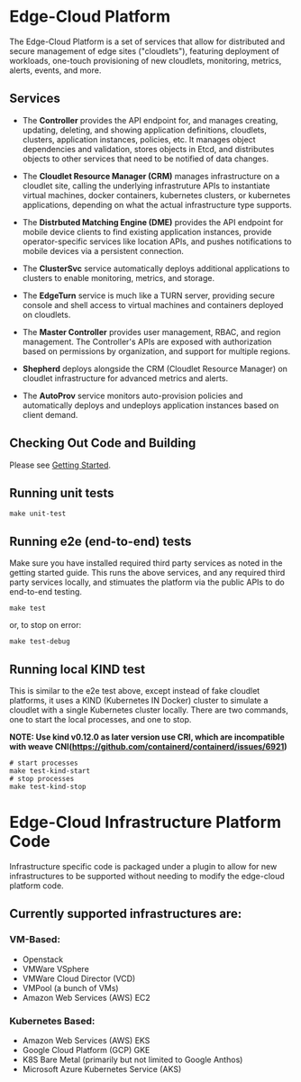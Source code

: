 # Edge-Cloud Platform

The Edge-Cloud Platform is a set of services that allow for distributed and secure management of edge sites ("cloudlets"), featuring deployment of workloads, one-touch provisioning of new cloudlets, monitoring, metrics, alerts, events, and more.

## Services

- The **Controller** provides the API endpoint for, and manages creating, updating, deleting, and showing application definitions, cloudlets, clusters, application instances, policies, etc. It manages object dependencies and validation, stores objects in Etcd, and distributes objects to other services that need to be notified of data changes.

- The **Cloudlet Resource Manager (CRM)** manages infrastructure on a cloudlet site, calling the underlying infrastruture APIs to instantiate virtual machines, docker containers, kubernetes clusters, or kubernetes applications, depending on what the actual infrastructure type supports.

- The **Distrbuted Matching Engine (DME)** provides the API endpoint for mobile device clients to find existing application instances, provide operator-specific services like location APIs, and pushes notifications to mobile devices via a persistent connection.

- The **ClusterSvc** service automatically deploys additional applications to clusters to enable monitoring, metrics, and storage.

- The **EdgeTurn** service is much like a TURN server, providing secure console and shell access to virtual machines and containers deployed on cloudlets.

- The **Master Controller** provides user management, RBAC, and region management. The Controller's APIs are exposed with authorization based on permissions by organization, and support for multiple regions.

- **Shepherd** deploys alongside the CRM (Cloudlet Resource Manager) on cloudlet infrastructure for advanced metrics and alerts.

- The **AutoProv** service monitors auto-provision policies and automatically deploys and undeploys application instances based on client demand.

## Checking Out Code and Building

Please see [Getting Started](https://mobiledgex.atlassian.net/wiki/spaces/SWDEV/pages/22478869/Getting+Started).

## Running unit tests

``` shell
make unit-test
```

## Running e2e (end-to-end) tests

Make sure you have installed required third party services as noted in the getting started guide. This runs the above services, and any required third party services locally, and stimuates the platform via the public APIs to do end-to-end testing.

``` shell
make test
```
or, to stop on error:

``` shell
make test-debug
```

## Running local KIND test

This is similar to the e2e test above, except instead of fake cloudlet platforms, it uses a KIND (Kubernetes IN Docker) cluster to simulate a cloudlet with a single Kubernetes cluster locally. There are two commands, one to start the local processes, and one to stop.

**NOTE: Use kind v0.12.0 as later version use CRI, which are incompatible with weave CNI(https://github.com/containerd/containerd/issues/6921)**

``` shell
# start processes
make test-kind-start
# stop processes
make test-kind-stop
```
# Edge-Cloud Infrastructure Platform Code

Infrastructure specific code is packaged under a plugin to allow for new infrastructures to be supported without needing to modify the edge-cloud platform code.

## Currently supported infrastructures are:

### VM-Based:

- Openstack
- VMWare VSphere
- VMWare Cloud Director (VCD)
- VMPool (a bunch of VMs)
- Amazon Web Services (AWS) EC2

### Kubernetes Based:

- Amazon Web Services (AWS) EKS
- Google Cloud Platform (GCP) GKE
- K8S Bare Metal (primarily but not limited to Google Anthos)
- Microsoft Azure Kubernetes Service (AKS)
